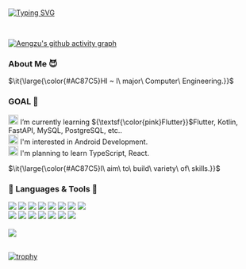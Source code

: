 <br>

[![Typing SVG](https://readme-typing-svg.demolab.com?font=Fira+Code&weight=500&size=30&pause=1000&theme=dark&color=AC87C5&center=true&random=false&width=435&lines=Hi+I'm+aengzu+👋🏻👋🏻)](https://git.io/typing-svg)

<br>

[![Aengzu's github activity graph](https://github-readme-activity-graph.vercel.app/graph?username=aengzu&theme=dracula)](https://github.com/aengzu/github-readme-activity-graph)



### About Me 😈

<p>$\it{\large{\color{#AC87C5}HI ~ I\ major\ Computer\ Engineering.}}$</p>

### GOAL 🔮
<img src="https://user-images.githubusercontent.com/74038190/216122041-518ac897-8d92-4c6b-9b3f-ca01dcaf38ee.png" width="20" height="20"/> I’m currently learning ${\textsf{\color{pink}Flutter}}$Flutter, Kotlin, FastAPI, MySQL, PostgreSQL, etc.. 
<br>
<img src="https://user-images.githubusercontent.com/74038190/216122041-518ac897-8d92-4c6b-9b3f-ca01dcaf38ee.png" width="20" height="20"/> I'm interested in Android Development.
<br>
<img src="https://user-images.githubusercontent.com/74038190/216122041-518ac897-8d92-4c6b-9b3f-ca01dcaf38ee.png" width="20" height="20"/> I'm planning to learn TypeScript, React. 
<br>
<p>$\it{\large{\color{#AC87C5}I\ aim\ to\ build\ variety\ of\ skills.}}$</p>

### 🦄 Languages & Tools 🦄
<div class='row'>
<img src="https://img.shields.io/badge/Flutter-F9F5F6?style=flat-square&logo=Flutter&logoColor=AC87C5"/>
<img src="https://img.shields.io/badge/Dart-F8E8EE?style=flat-square&logo=Dart&logoColor=white"/>
<img src="https://img.shields.io/badge/Python-FDCEDF?style=flat-square&logo=Python&logoColor=white"/>
<img src="https://img.shields.io/badge/postgresql-FFE5E5?style=flat-square&logo=postgresql&logoColor=AC87C5"/>
<img src="https://img.shields.io/badge/mysql-FFE5E5?style=flat-square&logo=mysql&logoColor=AC87C5"/>
<img src="https://img.shields.io/badge/Javascript-E0AED0?style=flat-square&logo=Javascript&logoColor=white"/>
<img src="https://img.shields.io/badge/CSS3-AC87C5?style=flat-square&logo=CSS3&logoColor=white"/>
<img src="https://img.shields.io/badge/Kotlin-F2BED1?style=flat-square&logo=Kotlin&logoColor=white"/>
    </div>
  <div class='row'>
<img src="https://img.shields.io/badge/HTML5-F9F5F6?style=flat-square&logo=HTML5&logoColor=756AB6"/>
<img src="https://img.shields.io/badge/Java-F8E8EE?style=flat-square&logo=Java&logoColor=white"/>
<img src="https://img.shields.io/badge/Android Studio-FFE5E5?style=flat-square&logo=Android Studio&logoColor=white"/>
<img src="https://img.shields.io/badge/Visual Studio-FDCEDF?style=flat-square&logo=Visual Studio&logoColor=white"/>
<img src="https://img.shields.io/badge/C++-F2BED1?style=flat-square&logo=C++&logoColor=white"/>
<img src="https://img.shields.io/badge/fastapi-E0AED0?style=flat-square&logo=fastapi&logoColor=white"/>
<img src="https://img.shields.io/badge/Streamlit-AC87C5?style=flat-square&logo=Streamlit&logoColor=white"/>
</div>
<br>
<a href="https://github.com/devxb/gitanimals">
  <img src="https://render.gitanimals.org/farms/aengzu"/>
</a>
<br>






<br>


<!--
**aengzu/aengzu** is a ✨ _special_ ✨ repository because its `README.md` (this file) appears on your GitHub profile.

Here are some ideas to get you started:

- 🔭 I’m currently working on ...
-  🌱 I’m currently learning ...
- 👯 I’m looking to collaborate on ...
- 🤔 I’m looking for help with ...
- 💬 Ask me about ...
- 📫 How to reach me: ...
- 😄 Pronouns: ...
- ⚡ Fun fact: ...
-->
[![trophy](https://github-profile-trophy.vercel.app/?username=aengzu)](https://github.com/ryo-ma/github-profile-trophy)
<br/>
<br/>
</div>




